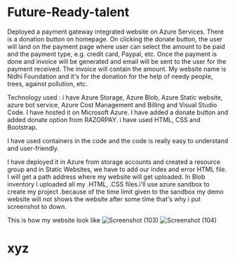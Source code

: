 # Future-Ready-talent
Deployed a payment gateway integrated website on Azure Services. There is a donation button on homepage. On clicking the donate button, the user will land on the payment page where user can select the amount to be paid and the payment type, e.g. credit card, Paypal, etc. Once the payment is done and invoice will be generated and email will be sent to the user for the payment received. The invoice will contain the amount. My website name is Nidhi Foundation and it's for the donation for the help of needy people, trees, against pollution, etc. 


Technology used :
i have Azure Storage, Azure Blob, Azure Static website, azure bot service, Azure Cost Management and Billing and Visual Studio Code. I have hosted it on Microsoft Azure. I have added a donate button and added donate option from RAZORPAY. i have used HTML, CSS and Bootstrap.   


I have used containers in the code and the code is really easy to understand and user-friendly.


I have deployed it in Azure from storage accounts and created a resource group and in Static Websites, we have to add our index and error HTML file. I will get a path address where my website will get uploaded. In Blob inventory I uploaded all my .HTML, .CSS files.i'll use azure sandbox to create my project .because of the time limit given to the sandbox my demo website will not shows the website  after some time that's why i put screenshot to down.



This is how my website look like 
![Screenshot (103)](https://user-images.githubusercontent.com/95754301/161891960-c9bd427b-1401-4c40-b6a8-68390425ea37.png)
![Screenshot (104)](https://user-images.githubusercontent.com/95754301/161893359-301c0509-034f-4deb-a547-11c9c9db691f.png)
# xyz

